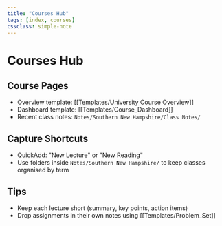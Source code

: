 ```yaml
---
title: "Courses Hub"
tags: [index, courses]
cssclass: simple-note
---
```


# Courses Hub

## Course Pages
- Overview template: [[Templates/University Course Overview]]
- Dashboard template: [[Templates/Course_Dashboard]]
- Recent class notes: `Notes/Southern New Hampshire/Class Notes/`

## Capture Shortcuts
- QuickAdd: "New Lecture" or "New Reading"
- Use folders inside `Notes/Southern New Hampshire/` to keep classes organised by term

## Tips
- Keep each lecture short (summary, key points, action items)
- Drop assignments in their own notes using [[Templates/Problem_Set]]
